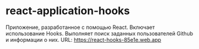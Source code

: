 # react-application-hooks
Приложение, разработанное с помощью React. Включает использование Hooks. Выполняет поиск заданных пользователей Github и информации о них.
URL: https://react-hooks-85e1e.web.app
